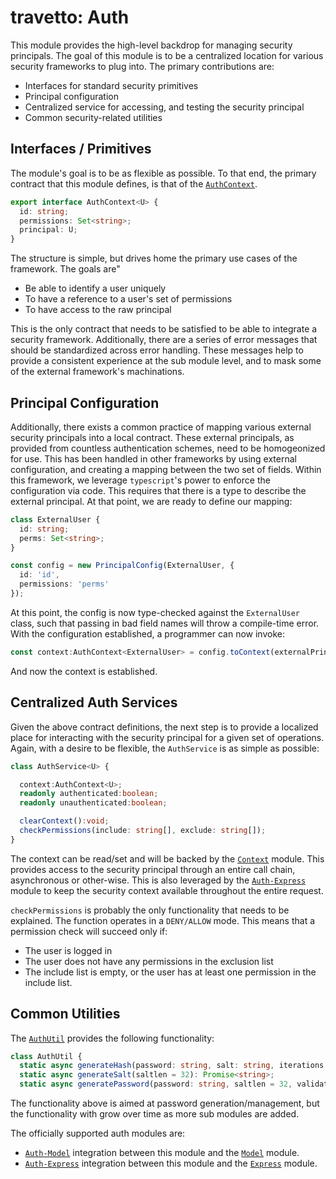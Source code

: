 travetto: Auth
===

This module provides the high-level backdrop for managing security principals.  The goal of this module is to be a centralized location for various security frameworks to plug into.  The primary contributions are:
* Interfaces for standard security primitives
* Principal configuration
* Centralized service for accessing, and testing the security principal
* Common security-related utilities

## Interfaces / Primitives
The module's goal is to be as flexible as possible.  To that end, the primary contract that this module defines, is that of the [`AuthContext`](./src/types.ts).
```typescript
export interface AuthContext<U> {
  id: string;
  permissions: Set<string>;
  principal: U;
}
```
The structure is simple, but drives home the primary use cases of the framework.  The goals are"
* Be able to identify a user uniquely
* To have a reference to a user's set of permissions
* To have access to the raw principal

This is the only contract that needs to be satisfied to be able to integrate a security framework.  Additionally, there are a series of error messages that should be standardized across error handling. These messages help to provide a consistent experience at the sub module level, and to mask some of the external framework's machinations.

## Principal Configuration
Additionally, there exists a common practice of mapping various external security principals into a local contract. These external principals, as provided from countless authentication schemes, need to be homogeonized for use.  This has been handled in other frameworks by using external configuration, and creating a mapping between the two set of fields.  Within this framework, we leverage `typescript`'s power to enforce the configuration via code.  This requires that there is a type to describe the external principal. At that point, we are ready to define our mapping:
```typescript
class ExternalUser {
  id: string;
  perms: Set<string>;
}

const config = new PrincipalConfig(ExternalUser, {
  id: 'id',
  permissions: 'perms'
});
```
At this point, the config is now type-checked against the ```ExternalUser``` class, such that passing in bad field names will throw a compile-time error.  With the configuration established, a programmer can now invoke:
```typescript
const context:AuthContext<ExternalUser> = config.toContext(externalPrincipal);
```
And now the context is established.

## Centralized Auth Services
Given the above contract definitions, the next step is to provide a localized place for interacting with the security principal for a given set of operations.  Again, with a desire to be flexible, the `AuthService` is as simple as possible:
```typescript
class AuthService<U> {

  context:AuthContext<U>;
  readonly authenticated:boolean;
  readonly unauthenticated:boolean;

  clearContext():void;
  checkPermissions(include: string[], exclude: string[]);
}
```
The context can be read/set and will be backed by the [`Context`](https://github.com/travetto/context) module.  This provides access to the security principal through an entire call chain, asynchronous or other-wise.  This is also leveraged by the [`Auth-Express`](https://github.com/travetto/auth-express) module to keep the security context available throughout the entire request.

```checkPermissions``` is probably the only functionality that needs to be explained. The function operates in a `DENY/ALLOW` mode.  This means that a permission check will succeed only if:
* The user is logged in
* The user does not have any permissions in the exclusion list
* The include list is empty, or the user has at least one permission in the include list. 

## Common Utilities
The [```AuthUtil```](./src/util.ts) provides the following functionality:
```typescript
class AuthUtil {
  static async generateHash(password: string, salt: string, iterations = 25000, keylen = 256, digest = 'sha256'): Promise<string>;
  static async generateSalt(saltlen = 32): Promise<string>;
  static async generatePassword(password: string, saltlen = 32, validator?: (password: string) => Promise<boolean>): Promise<string>
```
The functionality above is aimed at password generation/management, but the functionality with grow over time as more sub modules are added.

The officially supported auth modules are:
  - [`Auth-Model`](https://github.com/travetto/auth-model) integration between this module and the [`Model`](https://github.com/travetto/model) module.
  - [`Auth-Express`](https://github.com/travetto/auth-express) integration between this module and the [`Express`](https://github.com/travetto/express) module.